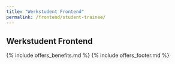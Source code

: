 ```yaml
---
title: "Werkstudent Frontend"
permalink: /frontend/student-trainee/
---
```

## Werkstudent Frontend

{% include offers_benefits.md %}
{% include offers_footer.md %}